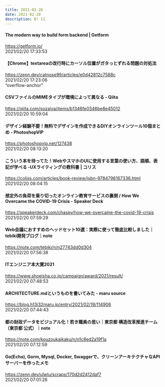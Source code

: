 ```yaml
---
title: 2021-02-20
date: 2021-02-20
description: B! 11
---
```


#### The modern way to build form backend | Getform
https://getform.io/<br>
2021/02/20 17:33:53<br>


#### 【Chrome】textareaの改行時にカーソル位置がガタっとずれる問題の対処法
https://zenn.dev/catnose99/articles/e0d42812c7588c<br>
2021/02/20 17:23:06<br>
“overflow-anchor”


#### CSVファイルのMIMEタイプが環境によって異なる - Qiita
https://qiita.com/sozaiya/items/b1346fe0346be8e45012<br>
2021/02/20 10:59:04<br>


#### デザイン経験不要！無料でデザインを作成できるDIYオンラインツール10個まとめ - PhotoshopVIP
https://photoshopvip.net/127438<br>
2021/02/20 08:13:20<br>


#### こういう本を待ってた！WebやスマホのUIに使用する言葉の使い方、語順、表記が学べる -UXライティングの教科書 | コリス
https://coliss.com/articles/book-review/isbn-9784798167336.html<br>
2021/02/20 08:04:15<br>


#### 想定外の負荷を乗り切ったオンライン教育サービスの裏側 / How We Overcame the COVID-19 Crisis - Speaker Deck
https://speakerdeck.com/chaspy/how-we-overcame-the-covid-19-crisis<br>
2021/02/20 07:59:29<br>


#### Web会議におすすめのヘッドセット10選：実際に使って徹底比較しました｜tebiki開発ブログ｜note
https://note.com/tebiki/n/n27743dd0d304<br>
2021/02/20 07:56:38<br>


#### ITエンジニア本大賞2021
https://www.shoeisha.co.jp/campaign/award/2021/result/<br>
2021/02/20 07:48:53<br>


#### ARCHITECTURE.mdというものを書いてみた - maru source
https://blog.h13i32maru.jp/entry/2021/02/19/114906<br>
2021/02/20 07:44:43<br>


#### 都の財政データをビジュアル化！若き職員の思い｜東京都 構造改革推進チーム（東京都 公式）｜note
https://note.com/kouzoukaikaku/n/n1c8ed2a19f1a<br>
2021/02/20 07:12:59<br>


#### Go(Echo), Gorm, Mysql, Docker, Swaggerで、クリーンアーキテクチャなAPIサーバーを作ったメモ
https://zenn.dev/ulwlu/scraps/170d2d2412daf7<br>
2021/02/20 07:01:26<br>


